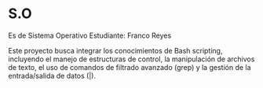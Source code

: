 # S.O
Es de Sistema Operativo
Estudiante: Franco Reyes

Este proyecto busca integrar los conocimientos de Bash scripting, incluyendo el manejo de
estructuras de control, la manipulación de archivos de texto, el uso de comandos de filtrado
avanzado (grep) y la gestión de la entrada/salida de datos (|).
